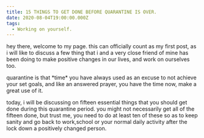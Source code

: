 ```yaml
---
title: 15 THINGS TO GET DONE BEFORE QUARANTINE IS OVER.
date: 2020-08-04T19:00:00.000Z
tags:
  - Working on yourself.
---
```

hey there, welcome to my page. this can officially count as my first post, as i will like to discuss a few thing that i and a very close friend of mine has been doing to make positive changes in our lives, and work on ourselves too.

quarantine is that \*time\* you have always used as an excuse to not achieve your set goals, and like an answered prayer, you have the time now, make a great use of it.

today, i will be discussing on fifteen essential things that you should get done during this quarantine period. you might not necessarily get all of the fifteen done, but trust me, you need to do at least ten of these so as to keep sanity and go back to work,school or your normal daily activity after the lock down a positively changed person.